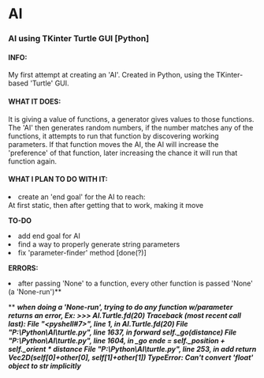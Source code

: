 # AI
<h3>AI using TKinter Turtle GUI [Python]</h3>

<h4>INFO:</h4>
My first attempt at creating an 'AI'. Created in Python, using the TKinter-based 'Turtle' GUI.

<h4>WHAT IT DOES:</h4>
It is giving a value of functions, a generator gives values to those functions.
The 'AI' then generates random numbers, if the number matches any of the functions, it attempts to run that function by discovering working parameters. If that function moves the AI, the AI will increase the 'preference' of that function, later increasing the chance it will run that function again.

<h4>WHAT I PLAN TO DO WITH IT:</h4>
<li>create an 'end goal' for the AI to reach:<br>
    At first static, then after getting that to work, making it move

<b>TO-DO</b>
<li>add end goal for AI
<li>find a way to properly generate string parameters
<li>fix 'parameter-finder' method [done(?)]

<b>ERRORS:</b>
<li>after passing 'None' to a function, every other function is passed 'None' (a 'None-run')**

** ***when doing a 'None-run', trying to do any function w/parameter returns an error,
	Ex:
	>>> AI.Turtle.fd(20)
		Traceback (most recent call last):
  			File "<pyshell#7>", line 1, in <module>
    				AI.Turtle.fd(20)
  			File "P:\Python\AI\turtle.py", line 1637, in forward
    				self._go(distance)
  			File "P:\Python\AI\turtle.py", line 1604, in _go
    				ende = self._position + self._orient * distance
  			File "P:\Python\AI\turtle.py", line 253, in __add__
    				return Vec2D(self[0]+other[0], self[1]+other[1])
		TypeError: Can't convert 'float' object to str implicitly***
